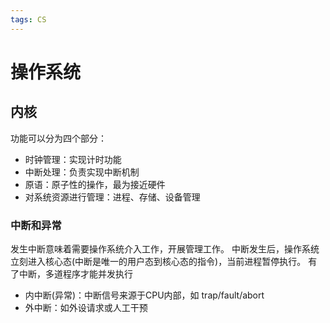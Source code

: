 ```yaml
---
tags: CS
---
```


# 操作系统

## 内核

功能可以分为四个部分：

- 时钟管理：实现计时功能
- 中断处理：负责实现中断机制
- 原语：原子性的操作，最为接近硬件
- 对系统资源进行管理：进程、存储、设备管理

### 中断和异常

发生中断意味着需要操作系统介入工作，开展管理工作。
中断发生后，操作系统立刻进入核心态(中断是唯一的用户态到核心态的指令)，当前进程暂停执行。
有了中断，多道程序才能并发执行

- 内中断(异常)：中断信号来源于CPU内部，如 trap/fault/abort
- 外中断：如外设请求或人工干预
